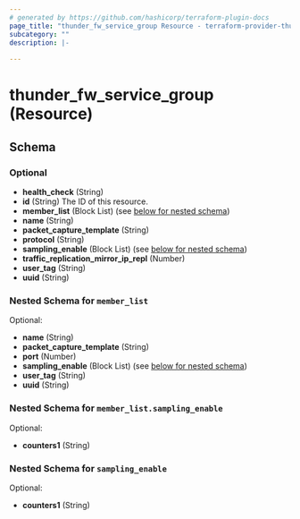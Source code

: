 ```yaml
---
# generated by https://github.com/hashicorp/terraform-plugin-docs
page_title: "thunder_fw_service_group Resource - terraform-provider-thunder"
subcategory: ""
description: |-
  
---
```


# thunder_fw_service_group (Resource)





<!-- schema generated by tfplugindocs -->
## Schema

### Optional

- **health_check** (String)
- **id** (String) The ID of this resource.
- **member_list** (Block List) (see [below for nested schema](#nestedblock--member_list))
- **name** (String)
- **packet_capture_template** (String)
- **protocol** (String)
- **sampling_enable** (Block List) (see [below for nested schema](#nestedblock--sampling_enable))
- **traffic_replication_mirror_ip_repl** (Number)
- **user_tag** (String)
- **uuid** (String)

<a id="nestedblock--member_list"></a>
### Nested Schema for `member_list`

Optional:

- **name** (String)
- **packet_capture_template** (String)
- **port** (Number)
- **sampling_enable** (Block List) (see [below for nested schema](#nestedblock--member_list--sampling_enable))
- **user_tag** (String)
- **uuid** (String)

<a id="nestedblock--member_list--sampling_enable"></a>
### Nested Schema for `member_list.sampling_enable`

Optional:

- **counters1** (String)



<a id="nestedblock--sampling_enable"></a>
### Nested Schema for `sampling_enable`

Optional:

- **counters1** (String)


